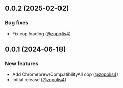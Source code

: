 ## 0.0.2 (2025-02-02)

### Bug fixes

* Fix cop loading ([@zopolis4][])

## 0.0.1 (2024-06-18)

### New features

* Add Chromebrew/CompatibilityAll cop ([@zopolis4][])
* Initial release ([@zopolis4][])

[@zopolis4]: https://github.com/zopolis4
